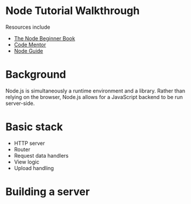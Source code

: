 # Node Tutorial Walkthrough
Resources include
  * [The Node Beginner Book](http://www.nodebeginner.org/)
  * [Code Mentor](https://www.codementor.io/olatundegaruba/nodejs-restful-apis-in-10-minutes-q0sgsfhbd)
  * [Node Guide](http://nodeguide.com/)

# Background
  Node.js is simultaneously a runtime environment and a library. Rather than relying on the browser, Node.js allows for a JavaScript backend to be run server-side.

# Basic stack
  * HTTP server
  * Router
  * Request data handlers
  * View logic
  * Upload handling

# Building a server
